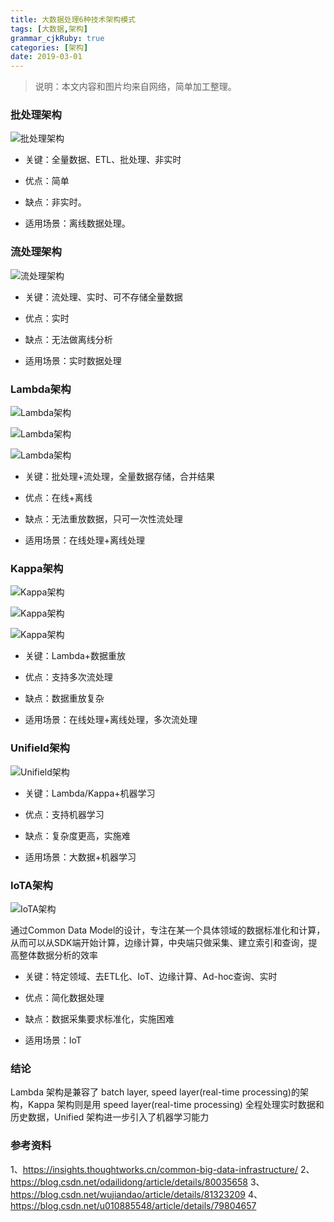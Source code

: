 ```yaml
---
title: 大数据处理6种技术架构模式 
tags: [大数据,架构]
grammar_cjkRuby: true
categories: [架构]
date: 2019-03-01
---
```


> 说明：本文内容和图片均来自网络，简单加工整理。

### 批处理架构
![批处理架构](./images/1551444762095.png)

- 关键：全量数据、ETL、批处理、非实时

- 优点：简单

- 缺点：非实时。

- 适用场景：离线数据处理。

### 流处理架构
![流处理架构](./images/1551444824606.png)

- 关键：流处理、实时、可不存储全量数据

- 优点：实时

- 缺点：无法做离线分析

- 适用场景：实时数据处理

### Lambda架构

![Lambda架构](./images/1551445555691.png)

![Lambda架构](./images/1551445057126.png)

![Lambda架构](./images/1551445064580.png)

- 关键：批处理+流处理，全量数据存储，合并结果

- 优点：在线+离线

- 缺点：无法重放数据，只可一次性流处理

- 适用场景：在线处理+离线处理

### Kappa架构

![Kappa架构](./images/1551445570192.png)

![Kappa架构](./images/1551445239670.png)

![Kappa架构](./images/1551445277735.png)


- 关键：Lambda+数据重放

- 优点：支持多次流处理

- 缺点：数据重放复杂

- 适用场景：在线处理+离线处理，多次流处理

### Unifield架构

![Unifield架构](./images/1551445514143.png)

- 关键：Lambda/Kappa+机器学习

- 优点：支持机器学习

- 缺点：复杂度更高，实施难

- 适用场景：大数据+机器学习

### IoTA架构 

![IoTA架构](./images/1551445796337.png)

通过Common Data Model的设计，专注在某一个具体领域的数据标准化和计算，从而可以从SDK端开始计算，边缘计算，中央端只做采集、建立索引和查询，提高整体数据分析的效率

- 关键：特定领域、去ETL化、IoT、边缘计算、Ad-hoc查询、实时

- 优点：简化数据处理

- 缺点：数据采集要求标准化，实施困难

- 适用场景：IoT

### 结论

Lambda 架构是兼容了 batch layer, speed layer(real-time processing)的架构，Kappa 架构则是用 speed layer(real-time processing) 全程处理实时数据和历史数据，Unified 架构进一步引入了机器学习能力

### 参考资料

1、https://insights.thoughtworks.cn/common-big-data-infrastructure/
2、https://blog.csdn.net/odailidong/article/details/80035658
3、https://blog.csdn.net/wujiandao/article/details/81323209
4、https://blog.csdn.net/u010885548/article/details/79804657
